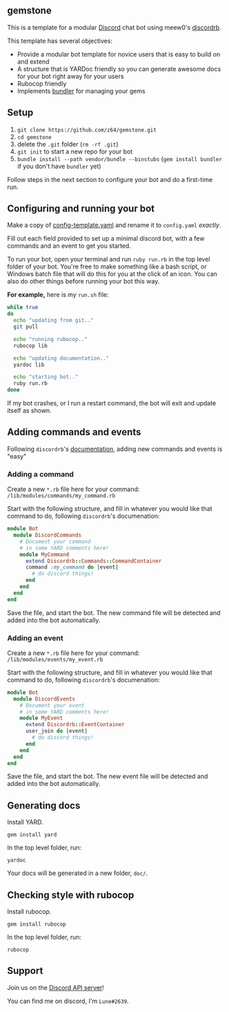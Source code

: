 ## gemstone

This is a template for a modular [Discord](https://discordapp.com/) chat bot using meew0's [discordrb](https://github.com/meew0/discordrb).

This template has several objectives:
 - Provide a modular bot template for novice users that is easy to build on and extend
 - A structure that is YARDoc friendly so you can generate awesome docs for your bot right away for your users
 - Rubocop friendly
 - Implements [bundler](http://bundler.io/) for managing your gems

## Setup

1. `git clone https://github.com/z64/gemstone.git`
2. `cd gemstone`
3. delete the `.git` folder (`rm -rf .git`)
4. `git init` to start a new repo for your bot
5. `bundle install --path vendor/bundle --binstubs` (`gem install bundler` if you don't have `bundler` yet)

Follow steps in the next section to configure your bot and do a first-time run.

## Configuring and running your bot

Make a copy of [config-template.yaml](https://github.com/z64/gemstone/blob/master/data/config-template.yaml) and rename it to `config.yaml` *exactly*.

Fill out each field provided to set up a minimal discord bot, with a few commands and an event to get you started.

To run your bot, open your terminal and run `ruby run.rb` in the top level folder of your bot. You're free to make something like a bash script, or Windows batch file that will do this for you at the click of an icon. You can also do other things before running your bot this way.

**For example,** here is my `run.sh` file:

```bash
while true
do
  echo "updating from git.."
  git pull

  echo "running rubocop.."
  rubocop lib

  echo "updating documentation.."
  yardoc lib

  echo "starting bot.."
  ruby run.rb
done
```

If my bot crashes, or I run a restart command, the bot will exit and update itself as shown.

## Adding commands and events

Following `discordrb`'s [documentation](http://www.rubydoc.info/gems/discordrb), adding new commands and events is "easy"

### Adding a command

Create a new `*.rb` file here for your command: `/lib/modules/commands/my_command.rb`

Start with the following structure, and fill in whatever you would like that command to do, following `discordrb`'s documenation:

```ruby
module Bot
  module DiscordCommands
    # Document your command
    # in some YARD comments here!
    module MyCommand
      extend Discordrb::Commands::CommandContainer
      command :my_command do |event|
        # do discord things!
      end
    end
  end
end
```

Save the file, and start the bot. The new command file will be detected and added into the bot automatically.

### Adding an event

Create a new `*.rb` file here for your command: `/lib/modules/events/my_event.rb`

Start with the following structure, and fill in whatever you would like that command to do, following `discordrb`'s documenation:

```ruby
module Bot
  module DiscordEvents
    # Document your event
    # in some YARD comments here!
    module MyEvent
      extend Discordrb::EventContainer
      user_join do |event|
        # do discord things!
      end
    end
  end
end
```

Save the file, and start the bot. The new event file will be detected and added into the bot automatically.

## Generating docs

Install YARD.

`gem install yard`

In the top level folder, run:

`yardoc`

Your docs will be generated in a new folder, `doc/`.

## Checking style with rubocop

Install rubocop.

`gem install rubocop`

In the top level folder, run:

`rubocop`

## Support

Join us on the [Discord API server](https://discord.gg/0SBTUU1wZTWfFQL2)!

You can find me on discord, I'm `Lune#2639`.
